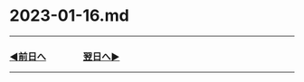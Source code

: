 # 2023-01-16.md

---

### [◀️前日へ](https://github.com/yuasys/chatty-journal/blob/main/2023/01/2023-01-15.md)&emsp;&emsp;&emsp;&emsp;[翌日へ▶️](https://github.com/yuasys/chatty-journal/blob/main/2023/01/2023-01-17.md)

---
